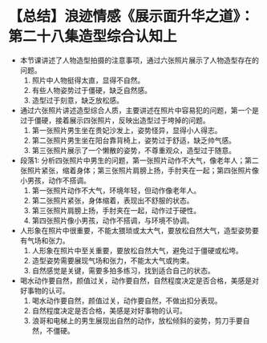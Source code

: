 # 【总结】浪迹情感《展示面升华之道》：第二十八集造型综合认知上

-   本节课讲述了人物造型拍摄的注意事项，通过六张照片展示了人物造型存在的问题。
    1.  照片中人物挺得太直，显得不自然。
    2.  有些人物姿势过于僵硬，缺乏自然感。
    3.  造型过于刻意，缺乏放松感。
-   通过六张照片讲述造型综合人质，主要讲述在照片中容易犯的问题，第一个是过于僵硬，接着展示四张照片，反映出造型过于垮掉的问题。
    1.  第一张照片男生坐在贵妃沙发上，姿势怪异，显得小人得志。
    2.  第二张照片男生坐在阳台靠背椅上，姿势过于舒适，缺乏帅气感。
    3.  第三张照片展示了一个懒散的姿势，不尊重观众，造型过于随意。
-   段落1: 分析四张照片中男生的问题，第一张照片动作不大气，像老年人；第二张照片紧张，缩着身体；第三张照片肩膀上扬，手肘夹在一起；第四张照片像小男孩，动作不搭调。
    1.  第一张照片动作不大气，环境年轻，但动作像老年人。
    2.  第二张照片紧张，身体缩着，表现出不舒服的状态。
    3.  第三张照片肩膀上扬，手肘夹在一起，动作过于硬性。
    4.  第四张照片像小男孩，动作不搭调，与环境不协调。
-   人形象在照片中很重要，不能太猥琐或太大气，要放松自然大气，造型姿势要有气场和张力。
    1.  人形象在照片中至关重要，要放松自然大气，避免过于僵硬或松垮。
    2.  造型姿势需要展现气场和张力，不能太大气或拘束。
    3.  自然感觉是关键，需要多拍多练习，找到适合自己的状态。
-   喝水动作要自然，颜值过关，动作要自然，自然程度决定是否合格，美感是对好事物的认可。
    1.  喝水动作要自然，颜值过关，动作要自然，不做出扣分表现。
    2.  自然程度决定是否合格，美感是对好事物的认可。
    3.  浪哥和电梯上的男生展现出自然的动作，放松倾斜的姿势，剪刀手要自然，不僵硬。